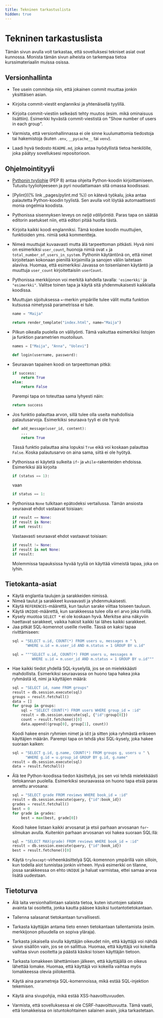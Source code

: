 ```yaml
---
title: Tekninen tarkastuslista
hidden: true
---
```


# Tekninen tarkastuslista

Tämän sivun avulla voit tarkastaa, että sovelluksesi tekniset asiat ovat kunnossa. Monista tämän sivun aiheista on tarkempaa tietoa kurssimateriaalin muissa osissa.

## Versionhallinta

* Tee usein commiteja niin, että jokainen commit muuttaa jonkin yksittäisen asian.

* Kirjoita commit-viestit englanniksi ja yhtenäisellä tyylillä.

* Kirjoita commit-viestiin selkeästi tehty muutos (esim. mikä ominaisuus lisättiin). Esimerkki hyvästä commit-viestistä on "Show number of users in each group".

* Varmista, että versionhallinnassa ei ole sinne kuulumattomia tiedostoja tai hakemistoja (kuten `.env`, `__pycache__` tai `venv`).

* Laadi hyvä tiedosto `README.md`, joka antaa hyödyllistä tietoa henkilölle, joka päätyy sovelluksesi repositorioon.

## Ohjelmointityyli

* [Pythonin tyyliohje](https://www.python.org/dev/peps/pep-0008/) (PEP 8) antaa ohjeita Python-koodin kirjoittamiseen. Tutustu tyyliohjeeseen ja pyri noudattamaan sitä omassa koodissasi.

* [Pylint]({% link _pages/pylint.md %}) on kätevä työkalu, joka antaa palautetta Python-koodin tyylistä. Sen avulla voit löytää automaattisesti monia ongelmia koodista.

* Pythonissa sisennyksen leveys on *neljä välilyöntiä*. Paras tapa on säätää editorin asetukset niin, että editori pitää huolta tästä.

* Kirjoita kaikki koodi englanniksi. Tämä koskee koodin muuttujien, funktioiden yms. nimiä sekä kommentteja.

* Nimeä muuttujat kuvaavasti mutta älä tarpeettoman pitkästi. Hyvä nimi on esimerkiksi `user_count`, huonoja nimiä ovat `x` ja `total_number_of_users_in_system`. Pythonin käytäntönä on, että nimet kirjoitetaan kokonaan pienillä kirjaimilla ja sanojen väliin laitetaan alaviiva. Huomaa, että esimerkiksi Javassa on toisenlainen käytäntö ja muuttuja `user_count` kirjoitettaisiin `userCount`.

* Pythonissa merkkijonon voi merkitä kahdella tavalla: `'esimerkki'` ja `"esimerkki"`. Valitse toinen tapa ja käytä sitä yhdenmukaisesti kaikkialla koodissa.

* Muuttujan sijoituksessa `=`-merkin ympärille tulee välit mutta funktion kutsussa nimetyssä parametrissa ei tule.
  ```python
  name = "Maija"
  ```
  ```python
  return render_template("index.html", name="Maija")
  ```
* Pilkun oikealla puolella on välilyönti. Tämä vaikuttaa esimerkiksi listojen ja funktion parametrien muotoiluun.
  ```python
  names = ["Maija", "Anna", "Uolevi"]  
  ```
  ```python
  def login(username, password):
  ```
* Seuraavan tapainen koodi on tarpeettoman pitkä:
  ```python
  if success:
      return True
  else:
      return False
  ```
  Parempi tapa on toteuttaa sama lyhyesti näin:
  ```python
  return success
  ```
* Jos funktio palauttaa arvon, sillä tulee olla useita mahdollisia palautusarvoja. Esimerkiksi seuraava tyyli ei ole hyvä:
  ```python
  def add_message(user_id, content):
      ...
      return True
  ```
  Tässä funktio palauttaa aina lopuksi `True` eikä voi koskaan palauttaa `False`. Koska palautusarvo on aina sama, siitä ei ole hyötyä.
* Pythonissa ei käytetä sulkeita `if`- ja `while`-rakenteiden ehdoissa. Esimerkiksi älä kirjoita
  ```python
  if (status == 1):
  ```
  vaan
  ```python
  if status == 1:
  ```
* Pythonissa `None` tulkitaan epätodeksi vertailussa. Tämän ansiosta seuraavat ehdot vastaavat toisiaan:
  ```python
  if result == None:
  if result is None:
  if not result:
  ```
  Vastaavasti seuraavat ehdot vastaavat toisiaan:
  ```python
  if result != None:
  if result is not None:
  if result:
  ```
  Molemmissa tapauksissa hyvää tyyliä on käyttää viimeistä tapaa, joka on lyhin.
  
## Tietokanta-asiat

* Käytä englantia taulujen ja sarakkeiden nimissä.
* Nimeä taulut ja sarakkeet kuvaavasti ja yhdenmukaisesti.
* Käytä `REFERENCES`-määrettä, kun taulun sarake viittaa toiseen tauluun.
* Käytä `UNIQUE`-määrettä, kun sarakkeessa tulee olla eri arvo joka rivillä.
* Kysely muotoa `SELECT *` ei ole koskaan hyvä. Merkitse aina näkyviin haettavat sarakkeet, vaikka hakisit kaikki tai lähes kaikki sarakkeet.
* Jaa pitkät SQL-komennot useille riveille. Tässä on kaksi tapaa rivittämiseen:
  ```python
  sql = "SELECT u.id, COUNT(*) FROM users u, messages m " \
        "WHERE u.id = m.user_id AND m.status = 1 GROUP BY u.id"
  ```
  ```python
  sql = """SELECT u.id, COUNT(*) FROM users u, messages m
           WHERE u.id = m.user_id AND m.status = 1 GROUP BY u.id"""
  ```
* Hae kaikki tiedot yhdellä SQL-kyselyllä, jos se on mielekkäästi mahdollista. Esimerkiksi seuraavassa on huono tapa hakea joka ryhmästä id, nimi ja käyttäjien määrä:
  ```python
  sql = "SELECT id, name FROM groups"
  result = db.session.execute(sql)
  groups = result.fetchall()
  data = []
  for group in groups:
      sql = "SELECT COUNT(*) FROM users WHERE group_id = :id"
      result = db.session.execute(sql, {"id":group[0]})
      count = result.fetchone()[0]
      data.append((group[0], group[1], count))
  ```
  Koodi hakee ensin ryhmien nimet ja id:t ja sitten joka ryhmästä erikseen käyttäjien määrän. Parempi tapa on tehdä yksi SQL-kysely, joka hakee suoraan kaiken:
  ```python
  sql = "SELECT g.id, g.name, COUNT(*) FROM groups g, users u " \
        "WHERE g.id = u.group_id GROUP BY g.id, g.name"
  result = db.session.execute(sql)
  data = result.fetchall()
  ```
* Älä tee Python-koodissa tiedon käsittelyä, jos sen voi tehdä mielekkäästi tietokannan puolella. Esimerkiksi seuraavassa on huono tapa etsiä paras annettu arvosana:
  ```python
  sql = "SELECT grade FROM reviews WHERE book_id = :id"
  result = db.session.execute(query, {"id":book_id})
  grades = result.fetchall()
  best = 0
  for grade in grades:
      best = max(best, grade[0])
  ```
  Koodi hakee listaan kaikki arvosanat ja etsii parhaan arvosanan `for`-silmukan avulla. Kuitenkin parhaan arvosanan voi hakea suoraan SQL:llä:
  ```python
  sql = "SELECT MAX(grade) FROM reviews WHERE book_id = :id"
  result = db.session.execute(query, {"id":book_id})
  best = result.fetchone()[0]
  ```  
* Käytä `try`/`except`-virheenkäsittelyä SQL-komennon ympärillä vain silloin, kun todella aiot tunnistaa jonkin virheen. Hyvä esimerkki on tilanne, jossa sarakkeessa on ehto `UNIQUE` ja haluat varmistaa, ettei samaa arvoa lisätä uudestaan.

## Tietoturva

* Älä laita versionhallintaan salaista tietoa, kuten istuntojen salaista avainta tai osoitetta, jonka kautta pääsee käsiksi tuotantotietokantaan.

* Tallenna salasanat tietokantaan turvallisesti.

* Tarkasta käyttäjän antama tieto ennen tietokantaan tallentamista (esim. merkkijonon pituudella on sopiva yläraja).

* Tarkasta jokaisella sivulla käyttäjän oikeudet niin, että käyttäjä voi nähdä sivun sisällön vain, jos se on sallittua. Huomaa, että käyttäjä voi kokeilla vaihtaa sivun osoitetta ja päästä käsiksi toisen käyttäjän tietoon.

* Tarkasta lomakkeen lähettämisen jälkeen, että käyttäjällä on oikeus lähettää lomake. Huomaa, että käyttäjä voi kokeilla vaihtaa myös lomakkeessa olevia piilokenttiä.

* Käytä aina parametreja SQL-komennoissa, mikä estää SQL-injektion tekemisen.

* Käytä aina sivupohjia, mikä estää XSS-haavoittuvuuden.

* Varmista, että sovelluksessa ei ole CSRF-haavoittuvuutta. Tämä vaatii, että lomakkeissa on istuntokohtainen salainen avain, joka tarkastetaan.
